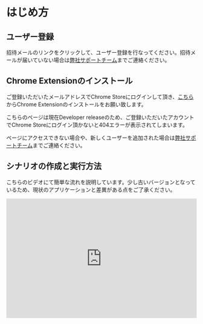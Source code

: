 # はじめ方

## ユーザー登録

招待メールのリンクをクリックして、ユーザー登録を行なってください。招待メールが届いていない場合は[弊社サポートチーム](mailto:info@autify.com)までご連絡ください。

## Chrome Extensionのインストール

ご登録いただいたメールアドレスでChrome Storeにログインして頂き、[こちら](https://chrome.google.com/webstore/detail/autify-recorder/jggibfiodonlmkjbmlooehabjldddbgn)からChrome Extensionのインストールをお願い致します。

こちらのページは現在Developer releaseのため、ご登録いただいたアカウントでChrome Storeにログイン頂かないと404エラーが表示されてしまいます。

ページにアクセスできない場合や、新しくユーザーを追加された場合は[弊社サポートチーム](mailto:info@autify.com)までご連絡ください。

## シナリオの作成と実行方法

こちらのビデオにて簡単な流れを説明しています。少し古いバージョンとなっているため、現状のアプリケーションと差異がある点をご了承ください。

<div style="position: relative; padding-bottom: 62.5%; height: 0;"><iframe src="https://www.loom.com/embed/2a3a407fe0454d31bef4aead5cd45cb6" frameborder="0" webkitallowfullscreen mozallowfullscreen allowfullscreen style="position: absolute; top: 0; left: 0; width: 100%; height: 100%;"></iframe></div>
